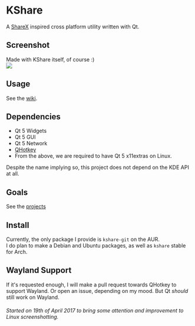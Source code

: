 # KShare
A [ShareX](https://getsharex.com/) inspired cross platform utility written with Qt.

## Screenshot
Made with KShare itself, of course :)  
![](https://i.arsenarsen.com/2iphpxpah8.png)

## Usage
See the [wiki](https://github.com/ArsenArsen/KShare/wiki).

## Dependencies
* Qt 5 Widgets
* Qt 5 GUI
* Qt 5 Network
* [QHotkey](https://github.com/Skycoder42/QHotkey)
* From the above, we are required to have Qt 5 x11extras on Linux.

Despite the name implying so, this project does not depend on the KDE API at all.

## Goals
See the [projects](https://github.com/ArsenArsen/KShare/projects)

## Install
Currently, the only package I provide is `kshare-git` on the AUR.  
I do plan to make a Debian and Ubuntu packages, as well as `kshare` stable for Arch.

## Wayland Support
If it's requested enough, I will make a pull request towards QHotkey to support Wayland. Or open an issue, depending on my mood. But Qt _should_ still work on Wayland.

###### Started on 19th of April 2017 to bring some attention and improvement to Linux screenshotting.
